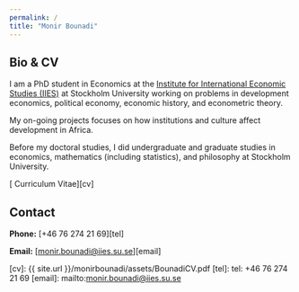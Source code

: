 ```yaml
---
permalink: /
title: "Monir Bounadi"
---
```


## Bio & CV

I am a PhD student in Economics at the [Institute for International Economic Studies (IIES)](https://www.iies.su.se/) at Stockholm University working on problems in development economics, political economy, economic history, and econometric theory.

My on-going projects focuses on how institutions and culture affect development in Africa.

Before my doctoral studies, I did undergraduate and graduate studies in economics, mathematics (including statistics), and philosophy at Stockholm University.

[<i class="fas fa-file-pdf"></i> Curriculum Vitae][cv]

## Contact

**Phone:** [+46 76 274 21 69][tel]

**Email:** [monir.bounadi@iies.su.se][email]

[cv]: {{ site.url }}/monirbounadi/assets/BounadiCV.pdf
[tel]: tel: +46 76 274 21 69
[email]: mailto:monir.bounadi@iies.su.se
